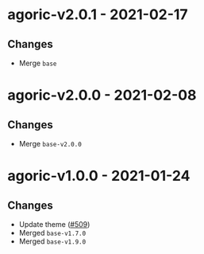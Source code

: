 # agoric-v2.0.1 - 2021-02-17

## Changes

- Merge `base`

# agoric-v2.0.0 - 2021-02-08

## Changes

- Merge `base-v2.0.0`

# agoric-v1.0.0 - 2021-01-24

## Changes

- Update theme ([\#509](https://github.com/forbole/big-dipper-2.0-cosmos/issues/509))
- Merged `base-v1.7.0`
- Merged `base-v1.9.0`
